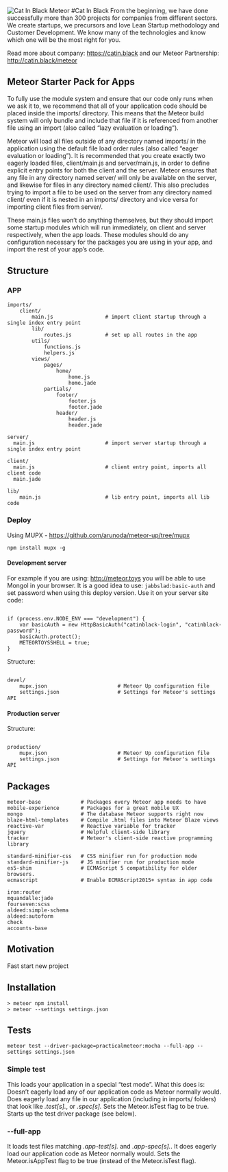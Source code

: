 ![Cat In Black Meteor](http://res.cloudinary.com/czarny-kod/image/upload/v1467275882/meteor_mfdvco.jpg)
#Cat In Black
From the beginning, we have done successfully more than 300 projects for companies from different sectors. We create startups, we precursors and love Lean Startup methodology and Customer Development. We know many of the technologies and know which one will be the most right for you.

Read more about company: https://catin.black and our Meteor Partnership: http://catin.black/meteor 

## Meteor Starter Pack for Apps
To fully use the module system and ensure that our code only runs when we ask it to, we recommend that all of your application code should be placed inside the imports/ directory. This means that the Meteor build system will only bundle and include that file if it is referenced from another file using an import (also called “lazy evaluation or loading”).

Meteor will load all files outside of any directory named imports/ in the application using the default file load order rules (also called “eager evaluation or loading”). It is recommended that you create exactly two eagerly loaded files, client/main.js and server/main.js, in order to define explicit entry points for both the client and the server. Meteor ensures that any file in any directory named server/ will only be available on the server, and likewise for files in any directory named client/. This also precludes trying to import a file to be used on the server from any directory named client/ even if it is nested in an imports/ directory and vice versa for importing client files from server/.

These main.js files won’t do anything themselves, but they should import some startup modules which will run immediately, on client and server respectively, when the app loads. These modules should do any configuration necessary for the packages you are using in your app, and import the rest of your app’s code.


## Structure
### APP
```
imports/
	client/
		main.js                 # import client startup through a single index entry point
		lib/
			routes.js 			# set up all routes in the app
		utils/
			functions.js
			helpers.js
		views/
			pages/
				home/	
					home.js
					home.jade
			partials/
				footer/	
					footer.js
					footer.jade
				header/	
					header.js
					header.jade

server/
  main.js 						# import server startup through a single index entry point

client/
  main.js                       # client entry point, imports all client code
  main.jade

lib/
	main.js 					# lib entry point, imports all lib code

```
### Deploy
Using MUPX - https://github.com/arunoda/meteor-up/tree/mupx
```
npm install mupx -g
```

#### Development server
For example if you are using: http://meteor.toys you will be able to use Mongol in your browser. 
It is a good idea to use: ```jabbslad:basic-auth``` and set password when using this deploy version. Use it on your server site code:
```

if (process.env.NODE_ENV === "development") {
	var basicAuth = new HttpBasicAuth("catinblack-login", "catinblack-password");
	basicAuth.protect();
	METEORTOYSSHELL = true;
}

```

Structure:

```

devel/
	mupx.json 						# Meteor Up configuration file
	settings.json 					# Settings for Meteor's settings API

```

#### Production server
Structure:

```

production/
	mupx.json 						# Meteor Up configuration file
	settings.json 					# Settings for Meteor's settings API

```

## Packages
```
meteor-base             # Packages every Meteor app needs to have
mobile-experience       # Packages for a great mobile UX
mongo                   # The database Meteor supports right now
blaze-html-templates    # Compile .html files into Meteor Blaze views
reactive-var            # Reactive variable for tracker
jquery                  # Helpful client-side library
tracker                 # Meteor's client-side reactive programming library

standard-minifier-css   # CSS minifier run for production mode
standard-minifier-js    # JS minifier run for production mode
es5-shim                # ECMAScript 5 compatibility for older browsers.
ecmascript              # Enable ECMAScript2015+ syntax in app code

iron:router
mquandalle:jade
fourseven:scss
aldeed:simple-schema
aldeed:autoform
check
accounts-base
```

## Motivation

Fast start new project

## Installation

```
> meteor npm install
> meteor --settings settings.json
```

## Tests

```
meteor test --driver-package=practicalmeteor:mocha --full-app --settings settings.json
```

### Simple test

This loads your application in a special “test mode”. What this does is:
Doesn’t eagerly load any of our application code as Meteor normally would.
Does eagerly load any file in our application (including in imports/ folders) that look like *.test[s].*, or *.spec[s].*
Sets the Meteor.isTest flag to be true.
Starts up the test driver package (see below).

### --full-app

It loads test files matching *.app-test[s].* and *.app-spec[s].*.
It does eagerly load our application code as Meteor normally would.
Sets the Meteor.isAppTest flag to be true (instead of the Meteor.isTest flag).

